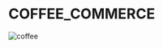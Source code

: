 # COFFEE_COMMERCE

![coffee](https://github.com/user-attachments/assets/00b6a1f2-4b2b-4836-8207-8a4f52104cfd)
